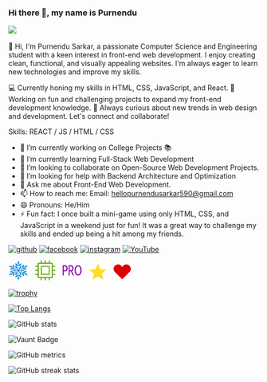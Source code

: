 ### Hi there 👋, my name is Purnendu
![](https://scontent.fdac138-1.fna.fbcdn.net/v/t39.30808-6/458399881_497493283001284_7972697916127199440_n.jpg?_nc_cat=108&ccb=1-7&_nc_sid=cc71e4&_nc_eui2=AeE0Avv7HLa5uP_p7IUl4HxRwjQs5Cn_QGHCNCzkKf9AYTEHr3mBvII_FQr7cjvEQRww4k-8oGhu4MOGoA2SOIuz&_nc_ohc=48Xpca3OrQcQ7kNvgFaH2PD&_nc_ht=scontent.fdac138-1.fna&_nc_gid=AcEXVCQ1j8Afo_uHSNQ90zT&oh=00_AYDIiA1jE44JtTW_pw6zIe8oM5jXs1OpQI5pYaJhLGUxyw&oe=670C290B)

👋 Hi, I'm Purnendu Sarkar, a passionate Computer Science and Engineering student with a keen interest in front-end web development. I enjoy creating clean, functional, and visually appealing websites. I'm always eager to learn new technologies and improve my skills.

💻 Currently honing my skills in HTML, CSS, JavaScript, and React.
🚀 Working on fun and challenging projects to expand my front-end development knowledge.
🌱 Always curious about new trends in web design and development.
Let's connect and collaborate!

Skills:  REACT / JS / HTML / CSS

- 🔭 I’m currently working on  College Projects 📚 
- 🌱 I’m currently learning Full-Stack Web Development 
- 👯 I’m looking to collaborate on Open-Source Web Development Projects. 
- 🤔 I’m looking for help with Backend Architecture and Optimization 
- 💬 Ask me about Front-End Web Development. 
- 📫 How to reach me: Email: hellopurnendusarkar590@gmail.com 
- 😄 Pronouns: He/Him 
- ⚡ Fun fact: I once built a mini-game using only HTML, CSS, and JavaScript in a weekend just for fun! It was a great way to challenge my skills and ended up being a hit among my friends. 


[<img src='https://cdn.jsdelivr.net/npm/simple-icons@3.0.1/icons/github.svg' alt='github' height='40'>](https://github.com/Purnendu-sarkar)  [<img src='https://cdn.jsdelivr.net/npm/simple-icons@3.0.1/icons/facebook.svg' alt='facebook' height='40'>](https://www.facebook.com/purnendusarkar4200)  [<img src='https://cdn.jsdelivr.net/npm/simple-icons@3.0.1/icons/instagram.svg' alt='instagram' height='40'>](https://www.instagram.com/purnendusarkar4200//)  [<img src='https://cdn.jsdelivr.net/npm/simple-icons@3.0.1/icons/youtube.svg' alt='YouTube' height='40'>](https://www.youtube.com/channel/@DSRPurnendu)  

<a href='https://archiveprogram.github.com/'><img src='https://raw.githubusercontent.com/acervenky/animated-github-badges/master/assets/acbadge.gif' width='40' height='40'></a> <a href='https://docs.github.com/en/developers'><img src='https://raw.githubusercontent.com/acervenky/animated-github-badges/master/assets/devbadge.gif' width='40' height='40'></a> <a href='https://github.com/pricing'><img src='https://raw.githubusercontent.com/acervenky/animated-github-badges/master/assets/pro.gif' width='40' height='40'></a> <a href='https://stars.github.com/'><img src='https://raw.githubusercontent.com/acervenky/animated-github-badges/master/assets/starbadge.gif' width='35' height='35'></a> <a href='https://docs.github.com/en/github/supporting-the-open-source-community-with-github-sponsors'><img src='https://raw.githubusercontent.com/acervenky/animated-github-badges/master/assets/sponsorbadge.gif' width='35' height='35'></a> 

[![trophy](https://github-profile-trophy.vercel.app/?username=Purnendu-sarkar)](https://github.com/ryo-ma/github-profile-trophy)

[![Top Langs](https://github-readme-stats.vercel.app/api/top-langs/?username=Purnendu-sarkar)](https://github.com/anuraghazra/github-readme-stats)

![GitHub stats](https://github-readme-stats.vercel.app/api?username=Purnendu-sarkar&show_icons=true&count_private=true)  

![Vaunt Badge](https://api.vaunt.dev/v1/github/entities/Purnendu-sarkar/contributions?format=svg&private=true)  

![GitHub metrics](https://metrics.lecoq.io/Purnendu-sarkar)  

![GitHub streak stats](https://streak-stats.demolab.com/?user=Purnendu-sarkar)  


